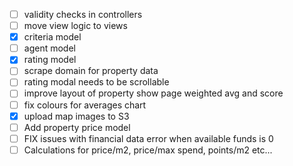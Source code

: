 - [ ] validity checks in controllers
- [ ] move view logic to views
- [x] criteria model
- [ ] agent model
- [x] rating model
- [ ] scrape domain for property data
- [ ] rating modal needs to be scrollable
- [ ] improve layout of property show page weighted avg and score
- [ ] fix colours for averages chart
- [x] upload map images to S3
- [ ] Add property price model
- [ ] FIX issues with financial data error when available funds is 0
- [ ] Calculations for price/m2, price/max spend, points/m2 etc...

